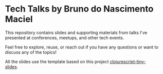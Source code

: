 # Tech Talks by Bruno do Nascimento Maciel

This repository contains slides and supporting materials from talks I've presented at conferences, meetups, and other tech events.

Feel free to explore, reuse, or reach out if you have any questions or want to discuss any of the topics!

All the slides use the template based on this project [clojurescript-tiny-slides](https://github.com/chr15m/clojurescript-tiny-slides).